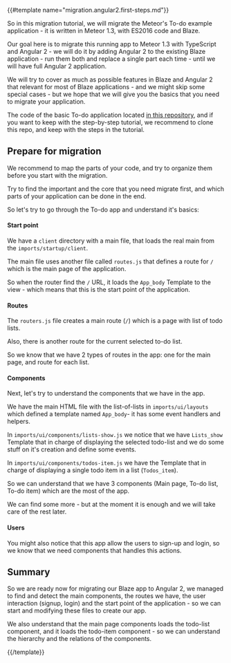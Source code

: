 {{#template name="migration.angular2.first-steps.md"}}

So in this migration tutorial, we will migrate the Meteor's To-do example application - it is written in Meteor 1.3, with ES2016 code and Blaze.

Our goal here is to migrate this running app to Meteor 1.3 with TypeScript and Angular 2 - we will do it by adding Angular 2 to the existing Blaze application - run them both and replace a single part each time - until we will have full Angular 2 application.

We will try to cover as much as possible features in Blaze and Angular 2 that relevant for most of Blaze applications - and we might skip some special cases - but we hope that we will give you the basics that you need to migrate your application.

The code of the basic To-do application located [in this repository](https://github.com/meteor/todos), and if you want to keep with the step-by-step tutorial, we recommend to clone this repo, and keep with the steps in the tutorial.

## Prepare for migration

We recommend to map the parts of your code, and try to organize them before you start with the migration.

Try to find the important and the core that you need migrate first, and which parts of your application can be done in the end.

So let's try to go through the To-do app and understand it's basics:

#### Start point

We have a `client` directory with a main file, that loads the real main from the `imports/startup/client`.

The main file uses another file called `routes.js` that defines a route for `/` which is the main page of the application.

So when the router find the `/` URL, it loads the `App_body` Template to the view - which means that this is the start point of the application.

#### Routes

The `routers.js` file creates a main route (`/`) which is a page with list of todo lists.

Also, there is another route for the current selected to-do list.

So we know that we have 2 types of routes in the app: one for the main page, and route for each list.

#### Components

Next, let's try to understand the components that we have in the app.

We have the main HTML file with the list-of-lists in `imports/ui/layouts` which defined a template named `App_body`- it has some event handlers and helpers.

In `imports/ui/components/lists-show.js` we notice that we have `Lists_show` Template that in charge of displaying the selected todo-list and we do some stuff on it's creation and define some events.

In `imports/ui/components/todos-item.js` we have the Template that in charge of displaying a single todo item in a list (`Todos_item`).

So we can understand that we have 3 components (Main page, To-do list, To-do item) which are the most of the app.

We can find some more - but at the moment it is enough and we will take care of the rest later.

#### Users

You might also notice that this app allow the users to sign-up and login, so we know that we need components that handles this actions.

## Summary

So we are ready now for migrating our Blaze app to Angular 2, we managed to find and detect the main components, the routes we have, the user interaction (signup, login) and the start point of the application - so we can start and modifying these files to create our app.

We also understand that the main page components loads the todo-list component, and it loads the todo-item component - so we can understand the hierarchy and the relations of the components.

{{/template}}
